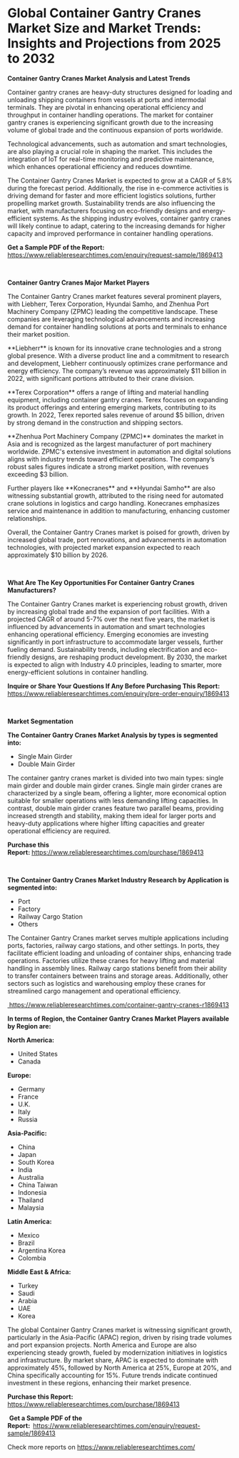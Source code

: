 <p><h1>Global Container Gantry Cranes Market Size and Market Trends: Insights and Projections from 2025 to 2032</h1></p><p><strong>Container Gantry Cranes Market Analysis and Latest Trends</strong></p>
<p><p>Container gantry cranes are heavy-duty structures designed for loading and unloading shipping containers from vessels at ports and intermodal terminals. They are pivotal in enhancing operational efficiency and throughput in container handling operations. The market for container gantry cranes is experiencing significant growth due to the increasing volume of global trade and the continuous expansion of ports worldwide. </p><p>Technological advancements, such as automation and smart technologies, are also playing a crucial role in shaping the market. This includes the integration of IoT for real-time monitoring and predictive maintenance, which enhances operational efficiency and reduces downtime. </p><p>The Container Gantry Cranes Market is expected to grow at a CAGR of 5.8% during the forecast period. Additionally, the rise in e-commerce activities is driving demand for faster and more efficient logistics solutions, further propelling market growth. Sustainability trends are also influencing the market, with manufacturers focusing on eco-friendly designs and energy-efficient systems. As the shipping industry evolves, container gantry cranes will likely continue to adapt, catering to the increasing demands for higher capacity and improved performance in container handling operations.</p></p>
<p><strong>Get a Sample PDF of the Report:&nbsp;</strong> <a href="https://www.reliableresearchtimes.com/enquiry/request-sample/1869413?utm_campaign=2931&utm_medium=2&utm_source=Github&utm_content=ia&utm_term=08042025&utm_id=container-gantry-cranes">https://www.reliableresearchtimes.com/enquiry/request-sample/1869413</a></p>
<p>&nbsp;</p>
<p><strong>Container Gantry Cranes Major Market Players</strong></p>
<p><p>The Container Gantry Cranes market features several prominent players, with Liebherr, Terex Corporation, Hyundai Samho, and Zhenhua Port Machinery Company (ZPMC) leading the competitive landscape. These companies are leveraging technological advancements and increasing demand for container handling solutions at ports and terminals to enhance their market position.</p><p>**Liebherr** is known for its innovative crane technologies and a strong global presence. With a diverse product line and a commitment to research and development, Liebherr continuously optimizes crane performance and energy efficiency. The company’s revenue was approximately $11 billion in 2022, with significant portions attributed to their crane division.</p><p>**Terex Corporation** offers a range of lifting and material handling equipment, including container gantry cranes. Terex focuses on expanding its product offerings and entering emerging markets, contributing to its growth. In 2022, Terex reported sales revenue of around $5 billion, driven by strong demand in the construction and shipping sectors.</p><p>**Zhenhua Port Machinery Company (ZPMC)** dominates the market in Asia and is recognized as the largest manufacturer of port machinery worldwide. ZPMC's extensive investment in automation and digital solutions aligns with industry trends toward efficient operations. The company’s robust sales figures indicate a strong market position, with revenues exceeding $3 billion.</p><p>Further players like **Konecranes** and **Hyundai Samho** are also witnessing substantial growth, attributed to the rising need for automated crane solutions in logistics and cargo handling. Konecranes emphasizes service and maintenance in addition to manufacturing, enhancing customer relationships.</p><p>Overall, the Container Gantry Cranes market is poised for growth, driven by increased global trade, port renovations, and advancements in automation technologies, with projected market expansion expected to reach approximately $10 billion by 2026.</p></p>
<p>&nbsp;</p>
<p><strong>What Are The Key Opportunities For Container Gantry Cranes Manufacturers?</strong></p>
<p><p>The Container Gantry Cranes market is experiencing robust growth, driven by increasing global trade and the expansion of port facilities. With a projected CAGR of around 5-7% over the next five years, the market is influenced by advancements in automation and smart technologies enhancing operational efficiency. Emerging economies are investing significantly in port infrastructure to accommodate larger vessels, further fueling demand. Sustainability trends, including electrification and eco-friendly designs, are reshaping product development. By 2030, the market is expected to align with Industry 4.0 principles, leading to smarter, more energy-efficient solutions in container handling.</p></p>
<p><strong>Inquire or Share Your Questions If Any Before Purchasing This Report:</strong> <a href="https://www.reliableresearchtimes.com/enquiry/pre-order-enquiry/1869413?utm_campaign=2931&utm_medium=2&utm_source=Github&utm_content=ia&utm_term=08042025&utm_id=container-gantry-cranes">https://www.reliableresearchtimes.com/enquiry/pre-order-enquiry/1869413</a></p>
<p>&nbsp;</p>
<p><strong>Market Segmentation</strong></p>
<p><strong>The Container Gantry Cranes Market Analysis by types is segmented into:</strong></p>
<p><ul><li>Single Main Girder</li><li>Double Main Girder</li></ul></p>
<p><p>The container gantry cranes market is divided into two main types: single main girder and double main girder cranes. Single main girder cranes are characterized by a single beam, offering a lighter, more economical option suitable for smaller operations with less demanding lifting capacities. In contrast, double main girder cranes feature two parallel beams, providing increased strength and stability, making them ideal for larger ports and heavy-duty applications where higher lifting capacities and greater operational efficiency are required.</p></p>
<p><strong>Purchase this Report:&nbsp;</strong><a href="https://www.reliableresearchtimes.com/purchase/1869413?utm_campaign=2931&utm_medium=2&utm_source=Github&utm_content=ia&utm_term=08042025&utm_id=container-gantry-cranes">https://www.reliableresearchtimes.com/purchase/1869413</a></p>
<p>&nbsp;</p>
<p><strong>The Container Gantry Cranes Market Industry Research by Application is segmented into:</strong></p>
<p><ul><li>Port</li><li>Factory</li><li>Railway Cargo Station</li><li>Others</li></ul></p>
<p><p>The Container Gantry Cranes market serves multiple applications including ports, factories, railway cargo stations, and other settings. In ports, they facilitate efficient loading and unloading of container ships, enhancing trade operations. Factories utilize these cranes for heavy lifting and material handling in assembly lines. Railway cargo stations benefit from their ability to transfer containers between trains and storage areas. Additionally, other sectors such as logistics and warehousing employ these cranes for streamlined cargo management and operational efficiency.</p></p>
<p><a href="https://www.reliableresearchtimes.com/container-gantry-cranes-r1869413?utm_campaign=2931&utm_medium=2&utm_source=Github&utm_content=ia&utm_term=08042025&utm_id=container-gantry-cranes">&nbsp;https://www.reliableresearchtimes.com/container-gantry-cranes-r1869413</a></p>
<p><strong>In terms of Region, the Container Gantry Cranes Market Players available by Region are:</strong></p>
<p>
    <p> <strong> North America: </strong>
        <ul>
            <li>United States</li>
            <li>Canada</li>
        </ul>
        </p> 
    <p> <strong> Europe: </strong>
        <ul>
            <li>Germany</li>
            <li>France</li>
            <li>U.K.</li>
            <li>Italy</li>
            <li>Russia</li>
        </ul>
        </p> 
    <p> <strong> Asia-Pacific: </strong>
        <ul>
            <li>China</li>
            <li>Japan</li>
            <li>South Korea</li>
            <li>India</li>
            <li>Australia</li>
            <li>China Taiwan</li>
            <li>Indonesia</li>
            <li>Thailand</li>
            <li>Malaysia</li>
        </ul>
        </p> 
    <p> <strong> Latin America: </strong>
        <ul>
            <li>Mexico</li>
            <li>Brazil</li>
            <li>Argentina Korea</li>
            <li>Colombia</li>
        </ul>
        </p> 
    <p> <strong> Middle East & Africa: </strong>
        <ul>
            <li>Turkey</li>
            <li>Saudi</li>
            <li>Arabia</li>
            <li>UAE</li>
            <li>Korea</li>
        </ul>
    </p>
    </p>
<p><p>The global Container Gantry Cranes market is witnessing significant growth, particularly in the Asia-Pacific (APAC) region, driven by rising trade volumes and port expansion projects. North America and Europe are also experiencing steady growth, fueled by modernization initiatives in logistics and infrastructure. By market share, APAC is expected to dominate with approximately 45%, followed by North America at 25%, Europe at 20%, and China specifically accounting for 15%. Future trends indicate continued investment in these regions, enhancing their market presence.</p></p>
<p><strong>Purchase this Report: </strong><a href="https://www.reliableresearchtimes.com/purchase/1869413?utm_campaign=2931&utm_medium=2&utm_source=Github&utm_content=ia&utm_term=08042025&utm_id=container-gantry-cranes">https://www.reliableresearchtimes.com/purchase/1869413</a></p>
<p>&nbsp;<strong>Get a Sample PDF of the Report:&nbsp;&nbsp;</strong><a href="https://www.reliableresearchtimes.com/enquiry/request-sample/1869413?utm_campaign=2931&utm_medium=2&utm_source=Github&utm_content=ia&utm_term=08042025&utm_id=container-gantry-cranes">https://www.reliableresearchtimes.com/enquiry/request-sample/1869413</a></p>
<p><strong></strong></p>
<p>Check more reports on <a href="https://www.reliableresearchtimes.com/?utm_campaign=2931&utm_medium=2&utm_source=Github&utm_content=ia&utm_term=08042025&utm_id=container-gantry-cranes">https://www.reliableresearchtimes.com/</a></p>